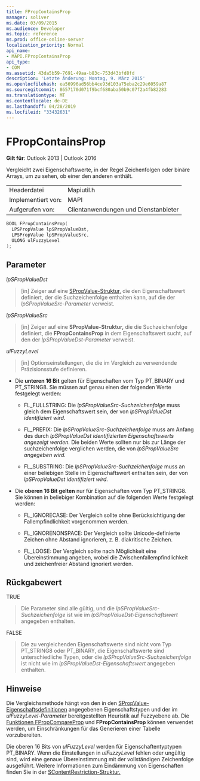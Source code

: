 ```yaml
---
title: FPropContainsProp
manager: soliver
ms.date: 03/09/2015
ms.audience: Developer
ms.topic: reference
ms.prod: office-online-server
localization_priority: Normal
api_name:
- MAPI.FPropContainsProp
api_type:
- COM
ms.assetid: 43da5b59-7691-49aa-b83c-753d43bfd8fd
description: 'Letzte Änderung: Montag, 9. März 2015'
ms.openlocfilehash: ea56996ad56bb4ce93d103a75eba2c29e6059a87
ms.sourcegitcommit: 8657170d071f9bcf680aba50b9c07f2a4fb82283
ms.translationtype: MT
ms.contentlocale: de-DE
ms.lasthandoff: 04/28/2019
ms.locfileid: "33432631"
---
```

# <a name="fpropcontainsprop"></a>FPropContainsProp

**Gilt für**: Outlook 2013 | Outlook 2016 
  
Vergleicht zwei Eigenschaftswerte, in der Regel Zeichenfolgen oder binäre Arrays, um zu sehen, ob einer den anderen enthält. 
  
|||
|:-----|:-----|
|Headerdatei  <br/> |Mapiutil.h  <br/> |
|Implementiert von:  <br/> |MAPI  <br/> |
|Aufgerufen von:  <br/> |Clientanwendungen und Dienstanbieter  <br/> |
   
```cpp
BOOL FPropContainsProp(
  LPSPropValue lpSPropValueDst,
  LPSPropValue lpSPropValueSrc,
  ULONG ulFuzzyLevel
);
```

## <a name="parameters"></a>Parameter

_lpSPropValueDst_
  
> [in] Zeiger auf eine [SPropValue-Struktur,](spropvalue.md) die den Eigenschaftswert definiert, der die Suchzeichenfolge enthalten kann, auf die der  _lpSPropValueSrc-Parameter_ verweist. 
    
_lpSPropValueSrc_
  
> [in] Zeiger auf eine **SPropValue-Struktur,** die die Suchzeichenfolge definiert, die **FPropContainsProp** in dem Eigenschaftswert sucht, auf den der  _lpSPropValueDst-Parameter_ verweist. 
    
_ulFuzzyLevel_
  
> [in] Optionseinstellungen, die die im Vergleich zu verwendende Präzisionsstufe definieren. 

  - Die **unteren 16 Bit** gelten für Eigenschaften vom Typ PT_BINARY und PT_STRING8. Sie müssen auf genau einen der folgenden Werte festgelegt werden:
      
    - FL_FULLSTRING: Die _lpSPropValueSrc-Suchzeichenfolge_ muss gleich dem Eigenschaftswert sein, der von _lpSPropValueDst identifiziert wird._
        
    - FL_PREFIX: Die _lpSPropValueSrc-Suchzeichenfolge_ muss am Anfang des durch _lpSPropValueDst identifizierten Eigenschaftswerts angezeigt werden._ Die beiden Werte sollten nur bis zur Länge der suchzeichenfolge verglichen werden, die von _lpSPropValueSrc angegeben wird._ 
        
    - FL_SUBSTRING: Die _lpSPropValueSrc-Suchzeichenfolge_ muss an einer beliebigen Stelle im Eigenschaftswert enthalten sein, der von _lpSPropValueDst identifiziert wird._ 
      
  - Die **oberen 16 Bit gelten** nur für Eigenschaften vom Typ PT_STRING8. Sie können in beliebiger Kombination auf die folgenden Werte festgelegt werden:
    
    - FL_IGNORECASE: Der Vergleich sollte ohne Berücksichtigung der Fallempfindlichkeit vorgenommen werden. 
        
    - FL_IGNORENONSPACE: Der Vergleich sollte Unicode-definierte Zeichen ohne Abstand ignorieren, z. B. diakritische Zeichen. 
        
    - FL_LOOSE: Der Vergleich sollte nach Möglichkeit eine Übereinstimmung angeben, wobei die Zwischenfallempfindlichkeit und zeichenfreier Abstand ignoriert werden.
    
## <a name="return-value"></a>Rückgabewert

TRUE 
  
> Die Parameter sind alle gültig, und die  _lpSPropValueSrc-Suchzeichenfolge_ ist wie im  _lpSPropValueDst-Eigenschaftswert_ angegeben enthalten. 
    
FALSE 
  
> Die zu vergleichenden Eigenschaftswerte sind nicht vom Typ PT_STRING8 oder PT_BINARY, die Eigenschaftswerte sind unterschiedliche Typen, oder die  _lpSPropValueSrc-Suchzeichenfolge_ ist nicht wie im  _lpSPropValueDst-Eigenschaftswert_ angegeben enthalten. 
    
## <a name="remarks"></a>Hinweise

Die Vergleichsmethode hängt von den in den [SPropValue-Eigenschaftsdefinitionen](spropvalue.md) angegebenen Eigenschaftstypen und der im  _ulFuzzyLevel-Parameter_ bereitgestellten Heuristik auf Fuzzyebene ab. Die [Funktionen FPropCompareProp](fpropcompareprop.md) und **FPropContainsProp** können verwendet werden, um Einschränkungen für das Generieren einer Tabelle vorzubereiten. 
  
Die oberen 16 Bits von  _ulFuzzyLevel_ werden für Eigenschaftentyptypen PT_BINARY. Wenn die Einstellungen in  _ulFuzzyLevel_ fehlen oder ungültig sind, wird eine genaue Übereinstimmung mit der vollständigen Zeichenfolge ausgeführt. Weitere Informationen zum Eindämmung von Eigenschaften finden Sie in der [SContentRestriction-Struktur.](scontentrestriction.md) 
  

